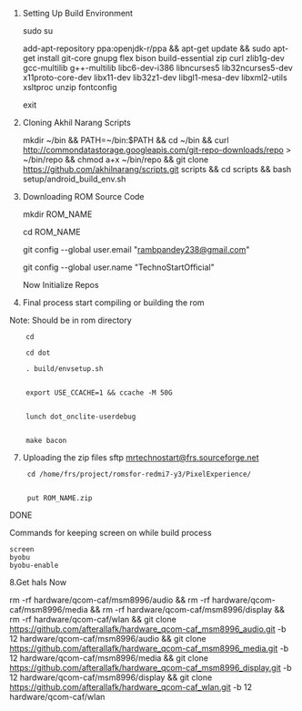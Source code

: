 1. Setting Up Build Environment

	sudo su


	add-apt-repository ppa:openjdk-r/ppa && apt-get update && sudo apt-get install git-core gnupg flex bison build-essential zip curl zlib1g-dev gcc-multilib g++-multilib libc6-dev-i386 libncurses5 lib32ncurses5-dev x11proto-core-dev libx11-dev lib32z1-dev libgl1-mesa-dev libxml2-utils xsltproc unzip fontconfig




	exit



2. Cloning Akhil Narang Scripts

	mkdir ~/bin && PATH=~/bin:$PATH && cd ~/bin && curl http://commondatastorage.googleapis.com/git-repo-downloads/repo > ~/bin/repo && chmod a+x ~/bin/repo && git clone https://github.com/akhilnarang/scripts.git scripts && cd scripts && bash setup/android_build_env.sh


3. Downloading ROM Source Code

	mkdir ROM_NAME


	cd ROM_NAME


	git config --global user.email "rambpandey238@gmail.com"


	git config --global user.name "TechnoStartOfficial"


	Now Initialize Repos

			
6. Final process start compiling or building the rom

Note: Should be in rom directory
		
		cd

		cd dot

		. build/envsetup.sh


		export USE_CCACHE=1 && ccache -M 50G


		lunch dot_onclite-userdebug


		make bacon

		
7. Uploading the zip files
		sftp mrtechnostart@frs.sourceforge.net

 
		cd /home/frs/project/romsfor-redmi7-y3/PixelExperience/


		put ROM_NAME.zip
		
		
DONE 

Commands for keeping screen on while build process

	screen
	byobu
	byobu-enable


8.Get hals Now


rm -rf hardware/qcom-caf/msm8996/audio && rm -rf hardware/qcom-caf/msm8996/media && rm -rf hardware/qcom-caf/msm8996/display && rm -rf hardware/qcom-caf/wlan && git clone https://github.com/afterallafk/hardware_qcom-caf_msm8996_audio.git -b 12 hardware/qcom-caf/msm8996/audio && git clone https://github.com/afterallafk/hardware_qcom-caf_msm8996_media.git -b 12 hardware/qcom-caf/msm8996/media && git clone https://github.com/afterallafk/hardware_qcom-caf_msm8996_display.git -b 12 hardware/qcom-caf/msm8996/display && git clone https://github.com/afterallafk/hardware_qcom-caf_wlan.git -b 12 hardware/qcom-caf/wlan
